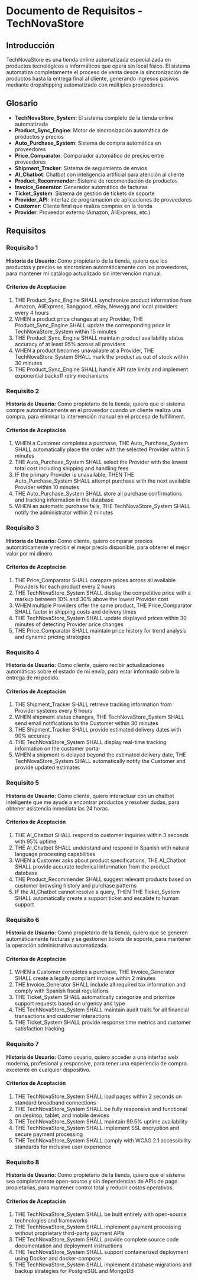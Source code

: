# Documento de Requisitos - TechNovaStore

## Introducción

TechNovaStore es una tienda online automatizada especializada en productos tecnológicos e informáticos que opera sin local físico. El sistema automatiza completamente el proceso de venta desde la sincronización de productos hasta la entrega final al cliente, generando ingresos pasivos mediante dropshipping automatizado con múltiples proveedores.

## Glosario

- **TechNovaStore_System**: El sistema completo de la tienda online automatizada
- **Product_Sync_Engine**: Motor de sincronización automática de productos y precios
- **Auto_Purchase_System**: Sistema de compra automática en proveedores
- **Price_Comparator**: Comparador automático de precios entre proveedores
- **Shipment_Tracker**: Sistema de seguimiento de envíos
- **AI_Chatbot**: Chatbot con inteligencia artificial para atención al cliente
- **Product_Recommender**: Sistema de recomendación de productos
- **Invoice_Generator**: Generador automático de facturas
- **Ticket_System**: Sistema de gestión de tickets de soporte
- **Provider_API**: Interfaz de programación de aplicaciones de proveedores
- **Customer**: Cliente final que realiza compras en la tienda
- **Provider**: Proveedor externo (Amazon, AliExpress, etc.)

## Requisitos

### Requisito 1

**Historia de Usuario:** Como propietario de la tienda, quiero que los productos y precios se sincronicen automáticamente con los proveedores, para mantener mi catálogo actualizado sin intervención manual.

#### Criterios de Aceptación

1. THE Product_Sync_Engine SHALL synchronize product information from Amazon, AliExpress, Banggood, eBay, Newegg and local providers every 4 hours
2. WHEN a product price changes at any Provider, THE Product_Sync_Engine SHALL update the corresponding price in TechNovaStore_System within 15 minutes
3. THE Product_Sync_Engine SHALL maintain product availability status accuracy of at least 95% across all providers
4. WHEN a product becomes unavailable at a Provider, THE TechNovaStore_System SHALL mark the product as out of stock within 30 minutes
5. THE Product_Sync_Engine SHALL handle API rate limits and implement exponential backoff retry mechanisms

### Requisito 2

**Historia de Usuario:** Como propietario de la tienda, quiero que el sistema compre automáticamente en el proveedor cuando un cliente realiza una compra, para eliminar la intervención manual en el proceso de fulfillment.

#### Criterios de Aceptación

1. WHEN a Customer completes a purchase, THE Auto_Purchase_System SHALL automatically place the order with the selected Provider within 5 minutes
2. THE Auto_Purchase_System SHALL select the Provider with the lowest total cost including shipping and handling fees
3. IF the primary Provider is unavailable, THEN THE Auto_Purchase_System SHALL attempt purchase with the next available Provider within 10 minutes
4. THE Auto_Purchase_System SHALL store all purchase confirmations and tracking information in the database
5. WHEN an automatic purchase fails, THE TechNovaStore_System SHALL notify the administrator within 2 minutes

### Requisito 3

**Historia de Usuario:** Como cliente, quiero comparar precios automáticamente y recibir el mejor precio disponible, para obtener el mejor valor por mi dinero.

#### Criterios de Aceptación

1. THE Price_Comparator SHALL compare prices across all available Providers for each product every 2 hours
2. THE TechNovaStore_System SHALL display the competitive price with a markup between 10% and 30% above the lowest Provider cost
3. WHEN multiple Providers offer the same product, THE Price_Comparator SHALL factor in shipping costs and delivery times
4. THE TechNovaStore_System SHALL update displayed prices within 30 minutes of detecting Provider price changes
5. THE Price_Comparator SHALL maintain price history for trend analysis and dynamic pricing strategies

### Requisito 4

**Historia de Usuario:** Como cliente, quiero recibir actualizaciones automáticas sobre el estado de mi envío, para estar informado sobre la entrega de mi pedido.

#### Criterios de Aceptación

1. THE Shipment_Tracker SHALL retrieve tracking information from Provider systems every 6 hours
2. WHEN shipment status changes, THE TechNovaStore_System SHALL send email notifications to the Customer within 30 minutes
3. THE Shipment_Tracker SHALL provide estimated delivery dates with 90% accuracy
4. THE TechNovaStore_System SHALL display real-time tracking information on the customer portal
5. WHEN a shipment is delayed beyond the estimated delivery date, THE TechNovaStore_System SHALL automatically notify the Customer and provide updated estimates

### Requisito 5

**Historia de Usuario:** Como cliente, quiero interactuar con un chatbot inteligente que me ayude a encontrar productos y resolver dudas, para obtener asistencia inmediata las 24 horas.

#### Criterios de Aceptación

1. THE AI_Chatbot SHALL respond to customer inquiries within 3 seconds with 95% uptime
2. THE AI_Chatbot SHALL understand and respond in Spanish with natural language processing capabilities
3. WHEN a Customer asks about product specifications, THE AI_Chatbot SHALL provide accurate technical information from the product database
4. THE Product_Recommender SHALL suggest relevant products based on customer browsing history and purchase patterns
5. IF the AI_Chatbot cannot resolve a query, THEN THE Ticket_System SHALL automatically create a support ticket and escalate to human support

### Requisito 6

**Historia de Usuario:** Como propietario de la tienda, quiero que se generen automáticamente facturas y se gestionen tickets de soporte, para mantener la operación administrativa automatizada.

#### Criterios de Aceptación

1. WHEN a Customer completes a purchase, THE Invoice_Generator SHALL create a legally compliant invoice within 2 minutes
2. THE Invoice_Generator SHALL include all required tax information and comply with Spanish fiscal regulations
3. THE Ticket_System SHALL automatically categorize and prioritize support requests based on urgency and type
4. THE TechNovaStore_System SHALL maintain audit trails for all financial transactions and customer interactions
5. THE Ticket_System SHALL provide response time metrics and customer satisfaction tracking

### Requisito 7

**Historia de Usuario:** Como usuario, quiero acceder a una interfaz web moderna, profesional y responsive, para tener una experiencia de compra excelente en cualquier dispositivo.

#### Criterios de Aceptación

1. THE TechNovaStore_System SHALL load pages within 2 seconds on standard broadband connections
2. THE TechNovaStore_System SHALL be fully responsive and functional on desktop, tablet, and mobile devices
3. THE TechNovaStore_System SHALL maintain 99.5% uptime availability
4. THE TechNovaStore_System SHALL implement SSL encryption and secure payment processing
5. THE TechNovaStore_System SHALL comply with WCAG 2.1 accessibility standards for inclusive user experience

### Requisito 8

**Historia de Usuario:** Como propietario de la tienda, quiero que el sistema sea completamente open-source y sin dependencias de APIs de pago propietarias, para mantener control total y reducir costos operativos.

#### Criterios de Aceptación

1. THE TechNovaStore_System SHALL be built entirely with open-source technologies and frameworks
2. THE TechNovaStore_System SHALL implement payment processing without proprietary third-party payment APIs
3. THE TechNovaStore_System SHALL provide complete source code documentation and deployment instructions
4. THE TechNovaStore_System SHALL support containerized deployment using Docker and docker-compose
5. THE TechNovaStore_System SHALL implement database migrations and backup strategies for PostgreSQL and MongoDB